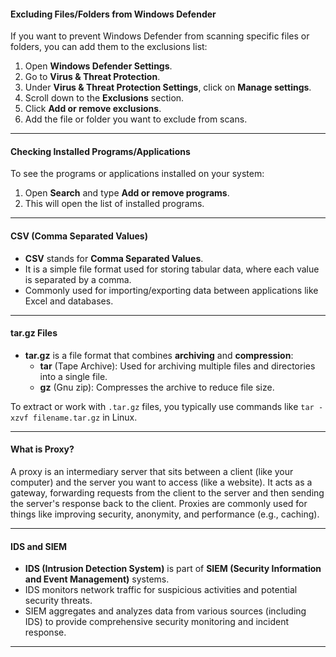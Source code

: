 #### **Excluding Files/Folders from Windows Defender**

If you want to prevent Windows Defender from scanning specific files or folders, you can add them to the exclusions list:

1. Open **Windows Defender Settings**.
2. Go to **Virus & Threat Protection**.
3. Under **Virus & Threat Protection Settings**, click on **Manage settings**.
4. Scroll down to the **Exclusions** section.
5. Click **Add or remove exclusions**.
6. Add the file or folder you want to exclude from scans.

---

#### **Checking Installed Programs/Applications**

To see the programs or applications installed on your system:

1. Open **Search** and type **Add or remove programs**.
2. This will open the list of installed programs.

---

#### **CSV (Comma Separated Values)**

- **CSV** stands for **Comma Separated Values**.
- It is a simple file format used for storing tabular data, where each value is separated by a comma.
- Commonly used for importing/exporting data between applications like Excel and databases.

---

#### **tar.gz Files**

- **tar.gz** is a file format that combines **archiving** and **compression**:
    - **tar** (Tape Archive): Used for archiving multiple files and directories into a single file.
    - **gz** (Gnu zip): Compresses the archive to reduce file size.

To extract or work with `.tar.gz` files, you typically use commands like `tar -xzvf filename.tar.gz` in Linux.

---

#### **What is Proxy?**

A proxy is an intermediary server that sits between a client (like your computer) and the server you want to access (like a website). It acts as a gateway, forwarding requests from the client to the server and then sending the server's response back to the client. Proxies are commonly used for things like improving security, anonymity, and performance (e.g., caching).

---

#### **IDS and SIEM**

- **IDS (Intrusion Detection System)** is part of **SIEM (Security Information and Event Management)** systems.
- IDS monitors network traffic for suspicious activities and potential security threats.
- SIEM aggregates and analyzes data from various sources (including IDS) to provide comprehensive security monitoring and incident response.

---

